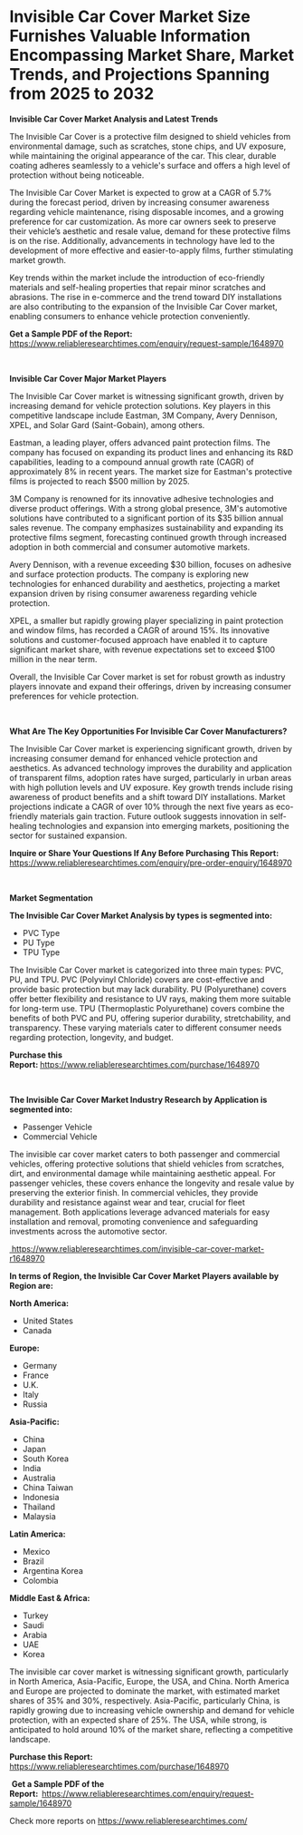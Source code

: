 <p><h1>Invisible Car Cover Market Size Furnishes Valuable Information Encompassing Market Share, Market Trends, and Projections Spanning from 2025 to 2032</h1></p><p><strong>Invisible Car Cover Market Analysis and Latest Trends</strong></p>
<p><p>The Invisible Car Cover is a protective film designed to shield vehicles from environmental damage, such as scratches, stone chips, and UV exposure, while maintaining the original appearance of the car. This clear, durable coating adheres seamlessly to a vehicle's surface and offers a high level of protection without being noticeable.</p><p>The Invisible Car Cover Market is expected to grow at a CAGR of 5.7% during the forecast period, driven by increasing consumer awareness regarding vehicle maintenance, rising disposable incomes, and a growing preference for car customization. As more car owners seek to preserve their vehicle’s aesthetic and resale value, demand for these protective films is on the rise. Additionally, advancements in technology have led to the development of more effective and easier-to-apply films, further stimulating market growth.</p><p>Key trends within the market include the introduction of eco-friendly materials and self-healing properties that repair minor scratches and abrasions. The rise in e-commerce and the trend toward DIY installations are also contributing to the expansion of the Invisible Car Cover market, enabling consumers to enhance vehicle protection conveniently.</p></p>
<p><strong>Get a Sample PDF of the Report:&nbsp;</strong> <a href="https://www.reliableresearchtimes.com/enquiry/request-sample/1648970?utm_campaign=3363&utm_medium=2&utm_source=Github&utm_content=ia&utm_term=01042025&utm_id=invisible-car-cover">https://www.reliableresearchtimes.com/enquiry/request-sample/1648970</a></p>
<p>&nbsp;</p>
<p><strong>Invisible Car Cover Major Market Players</strong></p>
<p><p>The Invisible Car Cover market is witnessing significant growth, driven by increasing demand for vehicle protection solutions. Key players in this competitive landscape include Eastman, 3M Company, Avery Dennison, XPEL, and Solar Gard (Saint-Gobain), among others. </p><p>Eastman, a leading player, offers advanced paint protection films. The company has focused on expanding its product lines and enhancing its R&D capabilities, leading to a compound annual growth rate (CAGR) of approximately 8% in recent years. The market size for Eastman's protective films is projected to reach $500 million by 2025.</p><p>3M Company is renowned for its innovative adhesive technologies and diverse product offerings. With a strong global presence, 3M's automotive solutions have contributed to a significant portion of its $35 billion annual sales revenue. The company emphasizes sustainability and expanding its protective films segment, forecasting continued growth through increased adoption in both commercial and consumer automotive markets.</p><p>Avery Dennison, with a revenue exceeding $30 billion, focuses on adhesive and surface protection products. The company is exploring new technologies for enhanced durability and aesthetics, projecting a market expansion driven by rising consumer awareness regarding vehicle protection.</p><p>XPEL, a smaller but rapidly growing player specializing in paint protection and window films, has recorded a CAGR of around 15%. Its innovative solutions and customer-focused approach have enabled it to capture significant market share, with revenue expectations set to exceed $100 million in the near term.</p><p>Overall, the Invisible Car Cover market is set for robust growth as industry players innovate and expand their offerings, driven by increasing consumer preferences for vehicle protection.</p></p>
<p>&nbsp;</p>
<p><strong>What Are The Key Opportunities For Invisible Car Cover Manufacturers?</strong></p>
<p><p>The Invisible Car Cover market is experiencing significant growth, driven by increasing consumer demand for enhanced vehicle protection and aesthetics. As advanced technology improves the durability and application of transparent films, adoption rates have surged, particularly in urban areas with high pollution levels and UV exposure. Key growth trends include rising awareness of product benefits and a shift toward DIY installations. Market projections indicate a CAGR of over 10% through the next five years as eco-friendly materials gain traction. Future outlook suggests innovation in self-healing technologies and expansion into emerging markets, positioning the sector for sustained expansion.</p></p>
<p><strong>Inquire or Share Your Questions If Any Before Purchasing This Report:</strong> <a href="https://www.reliableresearchtimes.com/enquiry/pre-order-enquiry/1648970?utm_campaign=3363&utm_medium=2&utm_source=Github&utm_content=ia&utm_term=01042025&utm_id=invisible-car-cover">https://www.reliableresearchtimes.com/enquiry/pre-order-enquiry/1648970</a></p>
<p>&nbsp;</p>
<p><strong>Market Segmentation</strong></p>
<p><strong>The Invisible Car Cover Market Analysis by types is segmented into:</strong></p>
<p><ul><li>PVC Type</li><li>PU Type</li><li>TPU Type</li></ul></p>
<p><p>The Invisible Car Cover market is categorized into three main types: PVC, PU, and TPU. PVC (Polyvinyl Chloride) covers are cost-effective and provide basic protection but may lack durability. PU (Polyurethane) covers offer better flexibility and resistance to UV rays, making them more suitable for long-term use. TPU (Thermoplastic Polyurethane) covers combine the benefits of both PVC and PU, offering superior durability, stretchability, and transparency. These varying materials cater to different consumer needs regarding protection, longevity, and budget.</p></p>
<p><strong>Purchase this Report:&nbsp;</strong><a href="https://www.reliableresearchtimes.com/purchase/1648970?utm_campaign=3363&utm_medium=2&utm_source=Github&utm_content=ia&utm_term=01042025&utm_id=invisible-car-cover">https://www.reliableresearchtimes.com/purchase/1648970</a></p>
<p>&nbsp;</p>
<p><strong>The Invisible Car Cover Market Industry Research by Application is segmented into:</strong></p>
<p><ul><li>Passenger Vehicle</li><li>Commercial Vehicle</li></ul></p>
<p><p>The invisible car cover market caters to both passenger and commercial vehicles, offering protective solutions that shield vehicles from scratches, dirt, and environmental damage while maintaining aesthetic appeal. For passenger vehicles, these covers enhance the longevity and resale value by preserving the exterior finish. In commercial vehicles, they provide durability and resistance against wear and tear, crucial for fleet management. Both applications leverage advanced materials for easy installation and removal, promoting convenience and safeguarding investments across the automotive sector.</p></p>
<p><a href="https://www.reliableresearchtimes.com/invisible-car-cover-market-r1648970?utm_campaign=3363&utm_medium=2&utm_source=Github&utm_content=ia&utm_term=01042025&utm_id=invisible-car-cover">&nbsp;https://www.reliableresearchtimes.com/invisible-car-cover-market-r1648970</a></p>
<p><strong>In terms of Region, the Invisible Car Cover Market Players available by Region are:</strong></p>
<p>
    <p> <strong> North America: </strong>
        <ul>
            <li>United States</li>
            <li>Canada</li>
        </ul>
        </p> 
    <p> <strong> Europe: </strong>
        <ul>
            <li>Germany</li>
            <li>France</li>
            <li>U.K.</li>
            <li>Italy</li>
            <li>Russia</li>
        </ul>
        </p> 
    <p> <strong> Asia-Pacific: </strong>
        <ul>
            <li>China</li>
            <li>Japan</li>
            <li>South Korea</li>
            <li>India</li>
            <li>Australia</li>
            <li>China Taiwan</li>
            <li>Indonesia</li>
            <li>Thailand</li>
            <li>Malaysia</li>
        </ul>
        </p> 
    <p> <strong> Latin America: </strong>
        <ul>
            <li>Mexico</li>
            <li>Brazil</li>
            <li>Argentina Korea</li>
            <li>Colombia</li>
        </ul>
        </p> 
    <p> <strong> Middle East & Africa: </strong>
        <ul>
            <li>Turkey</li>
            <li>Saudi</li>
            <li>Arabia</li>
            <li>UAE</li>
            <li>Korea</li>
        </ul>
    </p>
    </p>
<p><p>The invisible car cover market is witnessing significant growth, particularly in North America, Asia-Pacific, Europe, the USA, and China. North America and Europe are projected to dominate the market, with estimated market shares of 35% and 30%, respectively. Asia-Pacific, particularly China, is rapidly growing due to increasing vehicle ownership and demand for vehicle protection, with an expected share of 25%. The USA, while strong, is anticipated to hold around 10% of the market share, reflecting a competitive landscape.</p></p>
<p><strong>Purchase this Report: </strong><a href="https://www.reliableresearchtimes.com/purchase/1648970?utm_campaign=3363&utm_medium=2&utm_source=Github&utm_content=ia&utm_term=01042025&utm_id=invisible-car-cover">https://www.reliableresearchtimes.com/purchase/1648970</a></p>
<p>&nbsp;<strong>Get a Sample PDF of the Report:&nbsp;&nbsp;</strong><a href="https://www.reliableresearchtimes.com/enquiry/request-sample/1648970?utm_campaign=3363&utm_medium=2&utm_source=Github&utm_content=ia&utm_term=01042025&utm_id=invisible-car-cover">https://www.reliableresearchtimes.com/enquiry/request-sample/1648970</a></p>
<p><strong></strong></p>
<p>Check more reports on <a href="https://www.reliableresearchtimes.com/?utm_campaign=3363&utm_medium=2&utm_source=Github&utm_content=ia&utm_term=01042025&utm_id=invisible-car-cover">https://www.reliableresearchtimes.com/</a></p>